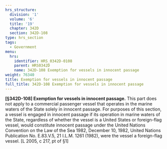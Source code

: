 ```yaml
---
hrs_structure:
  division: '1'
  volume: '6'
  title: '19'
  chapter: 342D
  section: 342D-108
type: hrs_section
tags:
  - Government
menu:
  hrs:
    identifier: HRS_0342D-0108
    parent: HRS0342D
    name: 342D-108 Exemption for vessels in innocent passage
weight: 76340
title: Exemption for vessels in innocent passage
full_title: 342D-108 Exemption for vessels in innocent passage
---
```

**[§342D-108] Exemption for vessels in innocent passage.** This part does not apply to a commercial passenger vessel that operates in the marine waters of the State solely in innocent passage. For purposes of this section, a vessel is engaged in innocent passage if its operation in marine waters of the State, regardless of whether the vessel is a United States or foreign-flag vessel, would constitute innocent passage under the United Nations Convention on the Law of the Sea 1982, December 10, 1982, United Nations Publication No. E.83.V.5, 21 I.L.M. 1261 (1982), were the vessel a foreign-flag vessel. [L 2005, c 217, pt of §1]